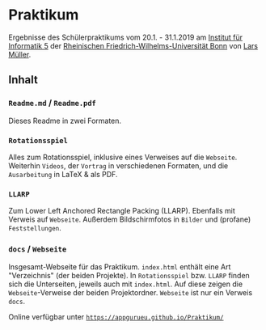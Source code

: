 # Praktikum

Ergebnisse des Schülerpraktikums vom 20.1. - 31.1.2019 am [Institut für Informatik 5](https://tcs.cs.uni-bonn.de/doku.php) der [Rheinischen Friedrich-Wilhelms-Universität Bonn](https://uni-bonn.de) von [Lars Müller](https://github.com/appgurueu).

## Inhalt

### `Readme.md` / `Readme.pdf`

Dieses Readme in zwei Formaten.

### `Rotationsspiel`

Alles zum Rotationsspiel, inklusive eines Verweises auf die `Webseite`. Weiterhin `Videos`, der `Vortrag` in verschiedenen Formaten, und die `Ausarbeitung` in LaTeX & als PDF.

### `LLARP`

Zum Lower Left Anchored Rectangle Packing (LLARP). Ebenfalls mit Verweis auf `Webseite`.
Außerdem Bildschirmfotos in `Bilder` und (profane) `Feststellungen`.

### `docs` / `Webseite`

Insgesamt-Webseite für das Praktikum. `index.html` enthält eine Art "Verzeichnis" (der beiden Projekte). In `Rotationsspiel` bzw. `LLARP` finden sich die Unterseiten, jeweils auch mit `index.html`. Auf diese zeigen die `Webseite`-Verweise der beiden Projektordner. `Webseite` ist nur ein Verweis `docs`.

Online verfügbar unter [`https://appgurueu.github.io/Praktikum/`](https://appgurueu.github.io/Praktikum/)
